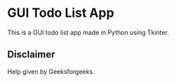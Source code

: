 # GUI Todo List App
This is a GUI todo list app made in Python using Tkinter.



## Disclaimer

Help given by Geeksforgeeks.
